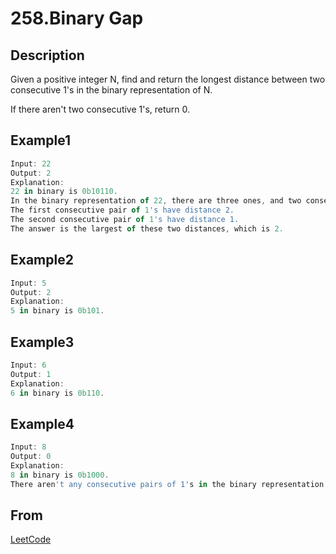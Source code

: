 # 258.Binary Gap

## Description

Given a positive integer N, find and return the longest distance between two consecutive 1's in the binary representation of N.

If there aren't two consecutive 1's, return 0.

## Example1

```js
Input: 22
Output: 2
Explanation:
22 in binary is 0b10110.
In the binary representation of 22, there are three ones, and two consecutive pairs of 1's.
The first consecutive pair of 1's have distance 2.
The second consecutive pair of 1's have distance 1.
The answer is the largest of these two distances, which is 2.
```

## Example2

```js
Input: 5
Output: 2
Explanation:
5 in binary is 0b101.
```

## Example3

```js
Input: 6
Output: 1
Explanation:
6 in binary is 0b110.
```

## Example4

```js
Input: 8
Output: 0
Explanation:
8 in binary is 0b1000.
There aren't any consecutive pairs of 1's in the binary representation of 8, so we return 0.
```

## From

[LeetCode](https://leetcode.com/problems/binary-gap)
